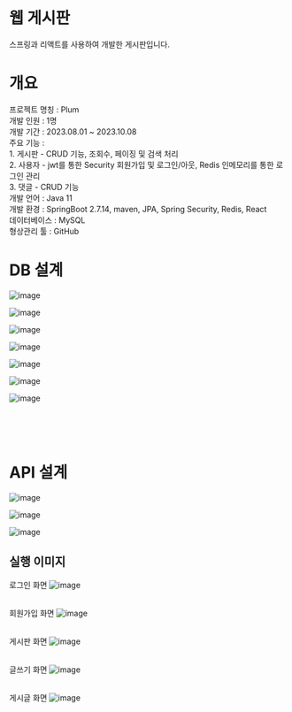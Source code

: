# 웹 게시판
스프링과 리액트를 사용하여 개발한 게시판입니다.

<h1>개요</h1>
프로젝트 명칭 : Plum<br>
개발 인원 : 1명<br>
개발 기간 : 2023.08.01 ~ 2023.10.08<br>
주요 기능 : <br>
   1. 게시판 - CRUD 기능, 조회수, 페이징 및 검색 처리<br>
   2. 사용자 - jwt를 통한 Security 회원가입 및 로그인/아웃, Redis 인메모리를 통한 로그인 관리<br>
   3. 댓글 - CRUD 기능<br>
개발 언어 : Java 11<br>
개발 환경 : SpringBoot 2.7.14, maven, JPA, Spring Security, Redis, React<br>
데이터베이스 : MySQL<br>
형상관리 툴 : GitHub<br>


<h1>DB 설계</h1>

![image](https://github.com/Chaeros/Plum/assets/91451735/c005c844-c453-4b9b-9c12-9a0e96a5f635)

![image](https://github.com/Chaeros/Plum/assets/91451735/bf050d8b-4fce-4923-9040-bae9e82ff1a7)

![image](https://github.com/Chaeros/Plum/assets/91451735/9bab9244-54df-4ec7-a388-469dbd5b8028)

![image](https://github.com/Chaeros/Plum/assets/91451735/9e4d2f71-da6b-4316-9bb2-ea9c87d16800)

![image](https://github.com/Chaeros/Plum/assets/91451735/e13f81ca-0725-4b41-89b6-483de8b6b2bf)

![image](https://github.com/Chaeros/Plum/assets/91451735/6bb226c7-2708-40c8-8d21-ae63d67a3c52)

![image](https://github.com/Chaeros/Plum/assets/91451735/b757cb90-1f56-4bf9-b4ef-3d82e2fb3088)

<br><br><br>


<h1>API 설계</h1>

![image](https://github.com/Chaeros/Plum/assets/91451735/27567b3c-d696-497e-81b5-c079e2a15b13)

![image](https://github.com/Chaeros/Plum/assets/91451735/44bc1980-b706-40f1-88b7-d13b88727d15)

![image](https://github.com/Chaeros/Plum/assets/91451735/327d8b58-d079-48ca-8f87-78bf7a6c342d)

## 실행 이미지
로그인 화면
![image](https://github.com/Chaeros/Plum/assets/91451735/6afde65a-9c0e-478b-8ae1-649aaaebef88)
<br></br>

회원가입 화면
![image](https://github.com/Chaeros/Plum/assets/91451735/15af1c10-bab2-4d83-bce5-a2ce9487c684)
<br></br>

게시판 화면
![image](https://github.com/Chaeros/Plum/assets/91451735/ce2feaf4-8e3a-459c-9d04-74923bf15ff0)
<br></br>

글쓰기 화면
![image](https://github.com/Chaeros/Plum/assets/91451735/f065009c-4ba3-45c5-a0ac-e553e020d183)
<br></br>

게시글 화면
![image](https://github.com/Chaeros/Plum/assets/91451735/e3a269c1-bd4c-4e4c-b106-a7a920e0b610)
<br></br>

